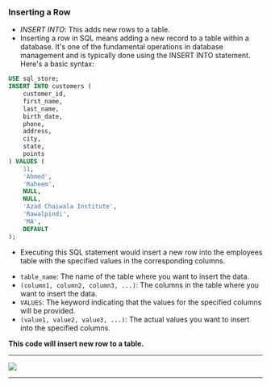 ### Inserting a Row

- *INSERT INTO*: This adds new rows to a table.
- Inserting a row in SQL means adding a new record to a table within a database. It's one of the fundamental operations in database management and is  typically done using the INSERT INTO statement. Here's a basic syntax:

```sql
USE sql_store;
INSERT INTO customers (
    customer_id,
    first_name,
    last_name,
    birth_date,
    phone,
    address,
    city,
    state,
    points
) VALUES (
    11,
    'Ahmed',
    'Raheem',
    NULL,
    NULL,
    'Azad Chaiwala Institute',
    'Rawalpindi',
    'MA',
    DEFAULT
);
```
- Executing this SQL statement would insert a new row into the employees table with the specified values in the corresponding columns.

* `table_name`: The name of the table where you want to insert the data.
* `(column1, column2, column3, ...)`: The columns in the table where you want to insert the data.
* `VALUES`: The keyword indicating that the values for the specified columns will be provided.
* `(value1, value2, value3, ...)`: The actual values you want to insert into the specified columns.

**This code will insert new row to a table.**
<hr>

<img src='./assets/insert_single_record.gif'>

<hr>